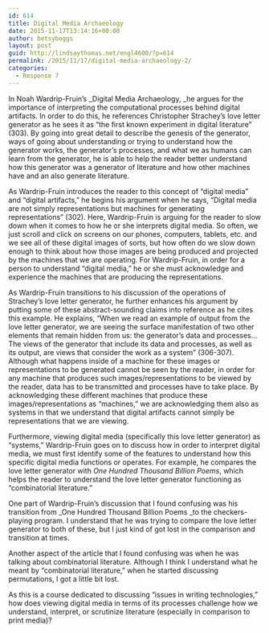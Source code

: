 ```yaml
---
id: 614
title: Digital Media Archaeology
date: 2015-11-17T13:14:16+00:00
author: betsyboggs
layout: post
guid: http://lindsaythomas.net/engl4600/?p=614
permalink: /2015/11/17/digital-media-archaeology-2/
categories:
  - Response 7
---
```

In Noah Wardrip-Fruin&#8217;s _Digital Media Archaeology, _he argues for the importance of interpreting the computational processes behind digital artifacts. In order to do this, he references Christopher Strachey&#8217;s love letter generator as he sees it as &#8220;the first known experiment in digital literature&#8221; (303). By going into great detail to describe the genesis of the generator, ways of going about understanding or trying to understand how the generator works, the generator&#8217;s processes, and what we as humans can learn from the generator, he is able to help the reader better understand how this generator was a generator of literature and how other machines have and an also generate literature.

As Wardrip-Fruin introduces the reader to this concept of &#8220;digital media&#8221; and &#8220;digital artifacts,&#8221; he begins his argument when he says, &#8220;Digital media are not simply representations but machines for generating representations&#8221; (302). Here, Wardrip-Fruin is arguing for the reader to slow down when it comes to how he or she interprets digital media. So often, we just scroll and click on screens on our phones, computers, tablets, etc. and we see all of these digital images of sorts, but how often do we slow down enough to think about how those images are being produced and projected by the machines that we are operating. For Wardrip-Fruin, in order for a person to understand &#8220;digital media,&#8221; he or she must acknowledge and experience the machines that are producing the representations.

As Wardrip-Fruin transitions to his discussion of the operations of Strachey&#8217;s love letter generator, he further enhances his argument by putting some of these abstract-sounding claims into reference as he cites this example. He explains, &#8220;When we read an example of output from the love letter generator, we are seeing the surface manifestation of two other elements that remain hidden from us: the generator&#8217;s data and processes&#8230;The views of the generator that include its data and processes, as well as its output, are views that consider the work as a system&#8221; (306-307). Although what happens inside of a machine for these images or representations to be generated cannot be seen by the reader, in order for any machine that produces such images/representations to be viewed by the reader, data has to be transmitted and processes have to take place. By acknowledging these different machines that produce these images/representations as &#8220;machines,&#8221; we are acknowledging them also as systems in that we understand that digital artifacts cannot simply be representations that we are viewing.

Furthermore, viewing digital media (specifically this love letter generator) as &#8220;systems,&#8221; Wardrip-Fruin goes on to discuss how in order to interpret digital media, we must first identify some of the features to understand how this specific digital media functions or operates. For example, he compares the love letter generator with _One Hundred Thousand Billion Poems_, which helps the reader to understand the love letter generator functioning as &#8220;combinatorial literature.&#8221;

One part of Wardrip-Fruin&#8217;s discussion that I found confusing was his transition from _One Hundred Thousand Billion Poems _to the checkers-playing program. I understand that he was trying to compare the love letter generator to both of these, but I just kind of got lost in the comparison and transition at times.

Another aspect of the article that I found confusing was when he was talking about combinatorial literature. Although I think I understand what he meant by &#8220;combinatorial literature,&#8221; when he started discussing permutations, I got a little bit lost.

As this is a course dedicated to discussing &#8220;issues in writing technologies,&#8221; how does viewing digital media in terms of its processes challenge how we understand, interpret, or scrutinize literature (especially in comparison to print media)?